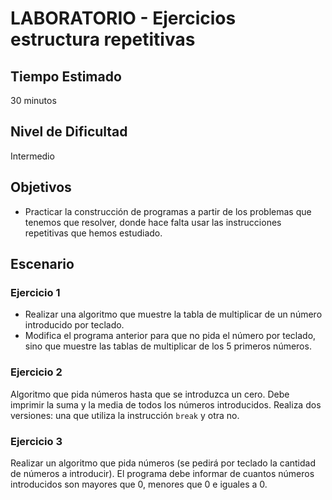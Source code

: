 # LABORATORIO - Ejercicios estructura repetitivas

## Tiempo Estimado

30 minutos

## Nivel de Dificultad

Intermedio

## Objetivos
 
* Practicar la construcción de programas a partir de los problemas que tenemos que resolver, donde hace falta usar las instrucciones repetitivas que hemos estudiado.

## Escenario

### Ejercicio 1

* Realizar una algoritmo que muestre la tabla de multiplicar de un número introducido por teclado.
* Modifica el programa anterior para que no pida el número por teclado, sino que muestre las tablas de multiplicar de los 5 primeros números.

### Ejercicio 2

Algoritmo que pida números hasta que se introduzca un cero. Debe imprimir la suma y la media de todos los números introducidos.
Realiza dos versiones: una que utiliza la instrucción `break` y otra no.

### Ejercicio 3

Realizar un algoritmo que pida números (se pedirá por teclado la cantidad de números a introducir). El programa debe informar de cuantos números introducidos son mayores que 0, menores que 0 e iguales a 0.
